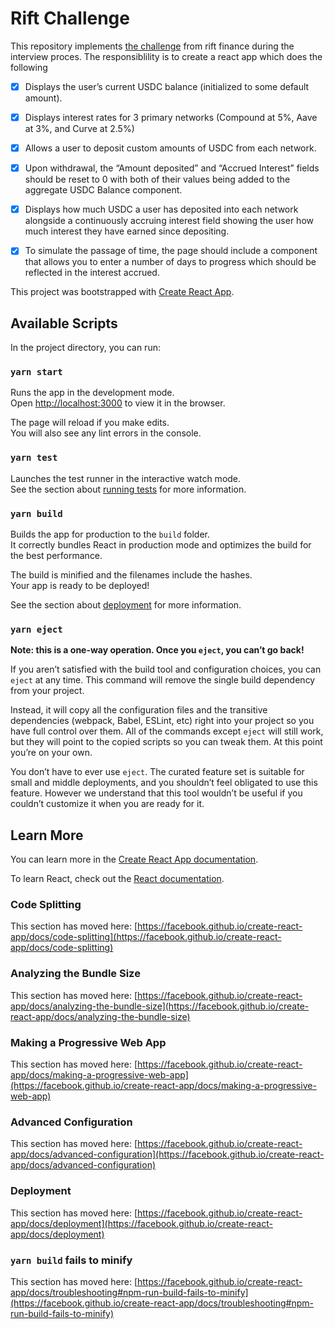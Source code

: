 # Rift Challenge

This repository
implements [the challenge](https://s3.amazonaws.com/attachments.angel.co/track/applicant_tracker/files/702/232063d7ab7090b5a0169c54ae2e2373/Frontend_Engineer_Coding_Challenge.pdf?X-Amz-Algorithm=AWS4-HMAC-SHA256&X-Amz-Credential=AKIAJS6W3HGZGRJIRBTA%2F20210916%2Fus-east-1%2Fs3%2Faws4_request&X-Amz-Date=20210916T172014Z&X-Amz-Expires=3600&X-Amz-SignedHeaders=host&X-Amz-Signature=bb9922811e144d284b04596da99a27833363b59b6cbd245e11078dc116aa33d9)
from rift finance during the interview proces. The responsiblility is to create a react app which does the following


- [x] Displays the user’s current USDC balance (initialized to some default amount).

- [x] Displays interest rates for 3 primary networks (Compound at 5%, Aave at 3%, and Curve
  at 2.5%)

- [x] Allows a user to deposit custom amounts of USDC from each network.

- [x] Upon withdrawal, the “Amount deposited” and “Accrued Interest” fields should be reset
  to 0 with both of their values being added to the aggregate USDC Balance component.

- [x] Displays how much USDC a user has deposited into each network alongside a
  continuously accruing interest field showing the user how much interest they have
  earned since depositing.

- [x] To simulate the passage of time, the page should include a component that allows you to
  enter a number of days to progress which should be reflected in the interest accrued.

This project was bootstrapped with [Create React App](https://github.com/facebook/create-react-app).

## Available Scripts

In the project directory, you can run:

### `yarn start`

Runs the app in the development mode.\
Open [http://localhost:3000](http://localhost:3000) to view it in the browser.

The page will reload if you make edits.\
You will also see any lint errors in the console.

### `yarn test`

Launches the test runner in the interactive watch mode.\
See the section about [running tests](https://facebook.github.io/create-react-app/docs/running-tests) for more
information.

### `yarn build`

Builds the app for production to the `build` folder.\
It correctly bundles React in production mode and optimizes the build for the best performance.

The build is minified and the filenames include the hashes.\
Your app is ready to be deployed!

See the section about [deployment](https://facebook.github.io/create-react-app/docs/deployment) for more information.

### `yarn eject`

**Note: this is a one-way operation. Once you `eject`, you can’t go back!**

If you aren’t satisfied with the build tool and configuration choices, you can `eject` at any time. This command will
remove the single build dependency from your project.

Instead, it will copy all the configuration files and the transitive dependencies (webpack, Babel, ESLint, etc) right
into your project so you have full control over them. All of the commands except `eject` will still work, but they will
point to the copied scripts so you can tweak them. At this point you’re on your own.

You don’t have to ever use `eject`. The curated feature set is suitable for small and middle deployments, and you
shouldn’t feel obligated to use this feature. However we understand that this tool wouldn’t be useful if you couldn’t
customize it when you are ready for it.

## Learn More

You can learn more in
the [Create React App documentation](https://facebook.github.io/create-react-app/docs/getting-started).

To learn React, check out the [React documentation](https://reactjs.org/).

### Code Splitting

This section has moved
here: [https://facebook.github.io/create-react-app/docs/code-splitting](https://facebook.github.io/create-react-app/docs/code-splitting)

### Analyzing the Bundle Size

This section has moved
here: [https://facebook.github.io/create-react-app/docs/analyzing-the-bundle-size](https://facebook.github.io/create-react-app/docs/analyzing-the-bundle-size)

### Making a Progressive Web App

This section has moved
here: [https://facebook.github.io/create-react-app/docs/making-a-progressive-web-app](https://facebook.github.io/create-react-app/docs/making-a-progressive-web-app)

### Advanced Configuration

This section has moved
here: [https://facebook.github.io/create-react-app/docs/advanced-configuration](https://facebook.github.io/create-react-app/docs/advanced-configuration)

### Deployment

This section has moved
here: [https://facebook.github.io/create-react-app/docs/deployment](https://facebook.github.io/create-react-app/docs/deployment)

### `yarn build` fails to minify

This section has moved
here: [https://facebook.github.io/create-react-app/docs/troubleshooting#npm-run-build-fails-to-minify](https://facebook.github.io/create-react-app/docs/troubleshooting#npm-run-build-fails-to-minify)
